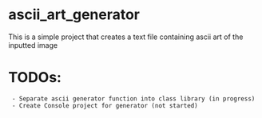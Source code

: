 # ascii_art_generator
This is a simple project that creates a text file containing ascii art of the inputted image
# TODOs:
	 - Separate ascii generator function into class library (in progress)
	 - Create Console project for generator (not started)